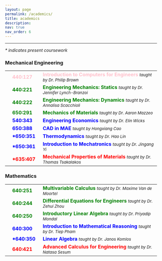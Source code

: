 ```yaml
---
layout: page
permalink: /academics/
title: academics
description:
nav: true
nav_order: 6
---
```

<hr>

<p><em>* indicates present coursework</em></p>

<h3>Mechanical Engineering</h3>
<table>
<tbody>
<tr>
    <td>
        <br>
    </td>
    <td>
        <span style="font-weight: bold; color: pink;">440:127&nbsp;&nbsp;</span>
    </td>
    <td>
        <span style="font-weight: bold; color: pink;">Introduction to Computers for Engineers</span> <span style="font-size: 10pt; font-style: italic;">taught by Dr. Philip Brown</span>
    </td>
</tr>
<tr>
    <td>
        <br>
    </td>
    <td>
        <span style="font-weight: bold; color: green;">440:221&nbsp;&nbsp;</span>
    </td>
    <td>
        <span style="font-weight: bold; color: green;">Engineering Mechanics: Statics</span> <span style="font-size: 10pt; font-style: italic;">taught by Dr. Jennifer Lynch-Branzoi</span>
    </td>
</tr>
<tr>
    <td>
        <br>
    </td>
    <td>
        <span style="font-weight: bold; color: green;">440:222&nbsp;&nbsp;</span>
    </td>
    <td>
        <span style="font-weight: bold; color: green;">Engineering Mechanics: Dynamics</span> <span style="font-size: 10pt; font-style: italic;">taught by Dr. Annalisa Scacchioli</span>
    </td>
</tr>
<tr>
    <td>
        <br>
    </td>
    <td>
        <span style="font-weight: bold; color: green;">650:291&nbsp;&nbsp;</span>
    </td>
    <td>
        <span style="font-weight: bold; color: green;">Mechanics of Materials</span> <span style="font-size: 10pt; font-style: italic;">taught by Dr. Aaron Mazzeo</span>
    </td>
</tr>
<tr>
    <td>
        <br>
    </td>
    <td>
        <span style="font-weight: bold; color: blue;">540:343&nbsp;&nbsp;</span>
    </td>
    <td>
        <span style="font-weight: bold; color: blue;">Engineering Economics</span> <span style="font-size: 10pt; font-style: italic;">taught by Dr. Elin Wicks</span>
    </td>
</tr>
<tr>
    <td>
        <br>
    </td>
    <td>
        <span style="font-weight: bold; color: blue;">650:388&nbsp;&nbsp;</span>
    </td>
    <td>
        <span style="font-weight: bold; color: blue;">CAD in MAE</span> <span style="font-size: 10pt; font-style: italic;">taught by Hongxiang Cao</span>
    </td>
</tr>
<tr>
    <td>
        <br>
    </td>
    <td>
        <span style="font-weight: bold; color: blue;">*650:351&nbsp;&nbsp;</span>
    </td>
    <td>
        <span style="font-weight: bold; color: blue;">Thermodynamics</span> <span style="font-size: 10pt; font-style: italic;">taught by Dr. Hao Lin</span>
    </td>
</tr>
<tr>
    <td>
        <br>
    </td>
    <td>
        <span style="font-weight: bold; color: blue;">*650:361&nbsp;&nbsp;</span>
    </td>
    <td>
        <span style="font-weight: bold; color: blue;">Introduction to Mechatronics</span> <span style="font-size: 10pt; font-style: italic;">taught by Dr. Jingang Yi</span>
    </td>
</tr>
<tr>
    <td>
        <br>
    </td>
    <td>
        <span style="font-weight: bold; color: red;">*635:407&nbsp;&nbsp;</span>
    </td>
    <td>
        <span style="font-weight: bold; color: red;">Mechanical Properties of Materials</span> <span style="font-size: 10pt; font-style: italic;">taught by Dr. Thomas Tsakalakos</span>
    </td>
</tr>
</tbody>
</table>

<h3>Mathematics</h3>
<table>
<tbody>
<tr>
    <td>
        <br>
    </td>
    <td>
        <span style="font-weight: bold; color: green;">640:251&nbsp;&nbsp;</span>
    </td>
    <td>
        <span style="font-weight: bold; color: green;">Multivariable Calculus</span> <span style="font-size: 10pt; font-style: italic;">taught by Dr. Maxime Van de Moortel</span>
    </td>
</tr>
<tr>
    <td>
        <br>
    </td>
    <td>
        <span style="font-weight: bold; color: green;">640:244&nbsp;&nbsp;</span>
    </td>
    <td>
        <span style="font-weight: bold; color: green;">Differential Equations for Engineers</span> <span style="font-size: 10pt; font-style: italic;">taught by Dr. Zehui Zhou</span>
    </td>
</tr>
<tr>
    <td>
        <br>
    </td>
    <td>
        <span style="font-weight: bold; color: green;">640:250&nbsp;&nbsp;</span>
    </td>
    <td>
        <span style="font-weight: bold; color: green;">Introductory Linear Algebra</span> <span style="font-size: 10pt; font-style: italic;">taught by Dr. Priyadip Mondal</span>
    </td>
</tr>
<tr>
    <td>
        <br>
    </td>
    <td>
        <span style="font-weight: bold; color: blue;">640:300&nbsp;&nbsp;</span>
    </td>
    <td>
        <span style="font-weight: bold; color: blue;">Introduction to Mathematical Reasoning</span> <span style="font-size: 10pt; font-style: italic;">taught by Dr. Tiep Pham</span>
    </td>
</tr>
<tr>
    <td>
        <br>
    </td>
    <td>
        <span style="font-weight: bold; color: blue;">*640:350&nbsp;&nbsp;</span>
    </td>
    <td>
        <span style="font-weight: bold; color: blue;">Linear Algebra</span> <span style="font-size: 10pt; font-style: italic;">taught by Dr. Janos Komlos</span>
    </td>
</tr>
<tr>
    <td>
        <br>
    </td>
    <td>
        <span style="font-weight: bold; color: red;">640:421&nbsp;&nbsp;</span>
    </td>
    <td>
        <span style="font-weight: bold; color: red;">Advanced Calculus for Engineering</span> <span style="font-size: 10pt; font-style: italic;">taught by Dr. Natasa Sesum</span>
    </td>
</tr>
</tbody>
</table>
